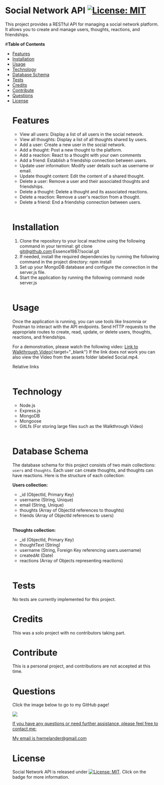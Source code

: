 # **Social Network API** [![License: MIT](https://img.shields.io/badge/License-MIT-yellow.svg)](https://opensource.org/licenses/MIT)

This project provides a RESTful API for managing a social network platform. It allows you to create and manage users, thoughts, reactions, and friendships.

#**Table of Contents**<br><ul><li>[Features](#features)</li><li>[Installation](#installation)</li><li>[Usage](#usage)</li><li>[Technology](#technology)</li><li>[Database Schema](#database-schema)</li><li>[Tests](#tests)</li><li>[Credits](#credits)</li><li>[Contribute](#contribute)</li><li>[Questions](#questions)</li><li>[License](#license)</li>

# **Features**

- View all users: Display a list of all users in the social network.
- View all thoughts: Display a list of all thoughts shared by users.
- Add a user: Create a new user in the social network.
- Add a thought: Post a new thought to the platform.
- Add a reaction: React to a thought with your own comments
- Add a friend: Establish a friendship connection between users.
- Update user information: Modify user details such as username or email.
- Update thought content: Edit the content of a shared thought.
- Delete a user: Remove a user and their associated thoughts and friendships.
- Delete a thought: Delete a thought and its associated reactions.
- Delete a reaction: Remove a user's reaction from a thought.
- Delete a friend: End a friendship connection between users.
</br></br>

# **Installation**

1. Clone the repository to your local machine using the following command in your terminal: git clone git@github.com:Essence1987/social.git
2. If needed, install the required dependencies by running the following command in the project directory: npm install
3. Set up your MongoDB database and configure the connection in the server.js file.
4. Start the application by running the following command: node server.js</br></br>

# **Usage**

Once the application is running, you can use tools like Insomnia or Postman to interact with the API endpoints. Send HTTP requests to the appropriate routes to create, read, update, or delete users, thoughts, reactions, and friendships.

For a demonstration, please watch the following video: [Link to Walkthrough Video](./assets/Social.mp4){:target="_blank"} If the link does not work you can also view the Video from the assets folder labeled Social.mp4. 

Relative links
</br></br>

# **Technology**

* Node.js
* Express.js
* MongoDB
* Mongoose
* GitLfs (For storing large files such as the Walkthrough Video) </br></br>

# **Database Schema**

The database schema for this project consists of two main collections: `users` and `thoughts`. Each user can create thoughts, and thoughts can have reactions. Here is the structure of each collection:

**Users collection:**

 * _id (ObjectId, Primary Key)
 * username (String, Unique)
 * email (String, Unique)
 * thoughts (Array of ObjectId references to thoughts)
 * friends (Array of ObjectId references to users)</br></br>

**Thoughts collection:**

* _id (ObjectId, Primary Key)
* thoughtText (String)
* username (String, Foreign Key referencing users.username)
* createdAt (Date)
* reactions (Array of Objects representing reactions)</br></br>

# **Tests**

No tests are currently implemented for this project.

# **Credits**

This was a solo project with no contributors taking part.

# **Contribute**

This is a personal project, and contributions are not accepted at this time.

# **Questions**

Click the image below to go to my GitHub page!

<a href="https://github.com/essence1987"><img src="https://github-profile-summary-cards.vercel.app/api/cards/profile-details?username=essence1987&theme=default"/>

If you have any questions or need further assistance, please feel free to contact me:

My email is hwmelander@gmail.com

# **License**

Social Network API is released under [![License: MIT](https://img.shields.io/badge/License-MIT-yellow.svg)](https://opensource.org/licenses/MIT). Click on the badge for more information.
